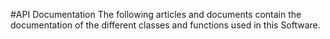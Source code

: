 #API Documentation
The following articles and documents contain the documentation of the different classes and functions used in this Software.